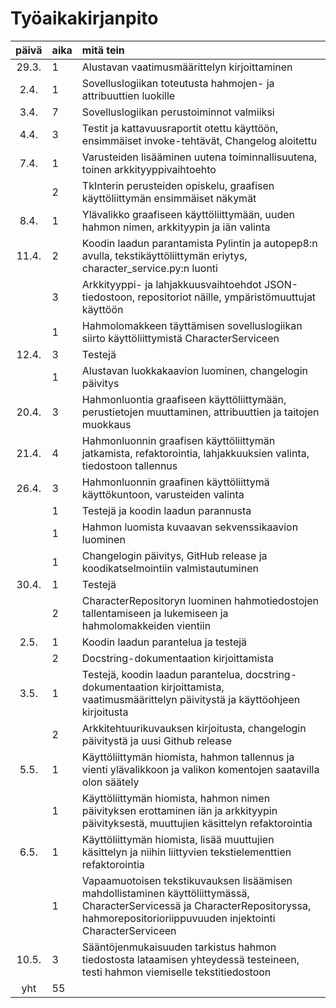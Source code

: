 # Työaikakirjanpito

| päivä | aika | mitä tein |
| :----:|:-----| :-----|
| 29.3. | 1 | Alustavan vaatimusmäärittelyn kirjoittaminen |
| 2.4. | 1 | Sovelluslogiikan toteutusta hahmojen- ja attribuuttien luokille |
| 3.4. | 7 | Sovelluslogiikan perustoiminnot valmiiksi |
| 4.4. | 3 | Testit ja kattavuusraportit otettu käyttöön, ensimmäiset invoke-tehtävät, Changelog aloitettu |
| 7.4. | 1 | Varusteiden lisääminen uutena toiminnallisuutena, toinen arkkityyppivaihtoehto |
| | 2 | TkInterin perusteiden opiskelu, graafisen käyttöliittymän ensimmäiset näkymät |
| 8.4. | 1 | Ylävalikko graafiseen käyttöliittymään, uuden hahmon nimen, arkkityypin ja iän valinta |
| 11.4. | 2 | Koodin laadun parantamista Pylintin ja autopep8:n avulla, tekstikäyttöliittymän eriytys, character_service.py:n luonti |
| | 3 | Arkkityyppi- ja lahjakkuusvaihtoehdot JSON-tiedostoon, repositoriot näille, ympäristömuuttujat käyttöön |
| | 1 | Hahmolomakkeen täyttämisen sovelluslogiikan siirto käyttöliittymistä CharacterServiceen |
| 12.4. | 3 | Testejä |
| | 1 | Alustavan luokkakaavion luominen, changelogin päivitys |
| 20.4. | 3 | Hahmonluontia graafiseen käyttöliittymään, perustietojen muuttaminen, attribuuttien ja taitojen muokkaus |
| 21.4. | 4 | Hahmonluonnin graafisen käyttöliittymän jatkamista, refaktorointia, lahjakkuuksien valinta, tiedostoon tallennus |
| 26.4. | 3 | Hahmonluonnin graafinen käyttöliittymä käyttökuntoon, varusteiden valinta |
| | 1 | Testejä ja koodin laadun parannusta |
| | 1 | Hahmon luomista kuvaavan sekvenssikaavion luominen |
| | 1 | Changelogin päivitys, GitHub release ja koodikatselmointiin valmistautuminen |
| 30.4. | 1 | Testejä |
| | 2 | CharacterRepositoryn luominen hahmotiedostojen tallentamiseen ja lukemiseen ja hahmolomakkeiden vientiin |
| 2.5. | 1 | Koodin laadun parantelua ja testejä |
| | 2 | Docstring-dokumentaation kirjoittamista |
| 3.5. | 1 | Testejä, koodin laadun parantelua, docstring-dokumentaation kirjoittamista, vaatimusmäärittelyn päivitystä ja käyttöohjeen kirjoitusta |
| | 2 | Arkkitehtuurikuvauksen kirjoitusta, changelogin päivitystä ja uusi Github release |
| 5.5. | 1 | Käyttöliittymän hiomista, hahmon tallennus ja vienti ylävalikkoon ja valikon komentojen saatavilla olon säätely |
| | 1 | Käyttöliittymän hiomista, hahmon nimen päivityksen erottaminen iän ja arkkityypin päivityksestä, muuttujien käsittelyn refaktorointia |
| 6.5. | 1 | Käyttöliittymän hiomista, lisää muuttujien käsittelyn ja niihin liittyvien tekstielementtien refaktorointia |
| | 1 | Vapaamuotoisen tekstikuvauksen lisäämisen mahdollistaminen käyttöliittymässä, CharacterServicessä ja CharacterRepositoryssa, hahmorepositorioriippuvuuden injektointi CharacterServiceen |
| 10.5. | 3 | Sääntöjenmukaisuuden tarkistus hahmon tiedostosta lataamisen yhteydessä testeineen, testi hahmon viemiselle tekstitiedostoon |
| yht | 55 | |